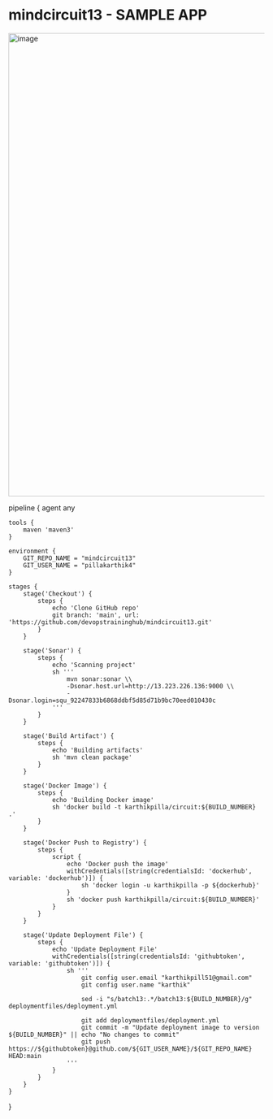 # mindcircuit13 - SAMPLE APP
<img width="1910" height="912" alt="image" src="https://github.com/user-attachments/assets/9280f8d5-0586-4c5e-a6c3-b394d0ce2940" />

pipeline {
    agent any

    tools {
        maven 'maven3'
    }

    environment {
        GIT_REPO_NAME = "mindcircuit13"
        GIT_USER_NAME = "pillakarthik4"
    }

    stages {
        stage('Checkout') {
            steps {
                echo 'Clone GitHub repo'
                git branch: 'main', url: 'https://github.com/devopstraininghub/mindcircuit13.git'
            }
        }

        stage('Sonar') {
            steps {
                echo 'Scanning project'
                sh '''
                    mvn sonar:sonar \\
                    -Dsonar.host.url=http://13.223.226.136:9000 \\
                    -Dsonar.login=squ_92247833b6868ddbf5d85d71b9bc70eed010430c
                '''
            }
        }

        stage('Build Artifact') {
            steps {
                echo 'Building artifacts'
                sh 'mvn clean package'
            }
        }

        stage('Docker Image') {
            steps {
                echo 'Building Docker image'
                sh 'docker build -t karthikpilla/circuit:${BUILD_NUMBER} .'
            }
        }

        stage('Docker Push to Registry') {
            steps {
                script {
                    echo 'Docker push the image'
                    withCredentials([string(credentialsId: 'dockerhub', variable: 'dockerhub')]) {
                        sh 'docker login -u karthikpilla -p ${dockerhub}'
                    }
                    sh 'docker push karthikpilla/circuit:${BUILD_NUMBER}'
                }
            }
        }

        stage('Update Deployment File') {
            steps {
                echo 'Update Deployment File'
                withCredentials([string(credentialsId: 'githubtoken', variable: 'githubtoken')]) {
                    sh '''
                        git config user.email "karthikpill51@gmail.com"
                        git config user.name "karthik"

                        sed -i "s/batch13:.*/batch13:${BUILD_NUMBER}/g" deploymentfiles/deployment.yml

                        git add deploymentfiles/deployment.yml
                        git commit -m "Update deployment image to version ${BUILD_NUMBER}" || echo "No changes to commit"
                        git push https://${githubtoken}@github.com/${GIT_USER_NAME}/${GIT_REPO_NAME} HEAD:main
                    '''
                }
            }
        }
    }
}



